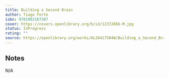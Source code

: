 ```yaml
---
title: Building a Second Brain
author: Tiago Forte
isbn: 9781982167387
cover: https://covers.openlibrary.org/b/id/12372866-M.jpg
status: InProgress
rating: ""
source: https://openlibrary.org/works/OL26417584W/Building_a_Second_Brain
---
```


## Notes

N/A